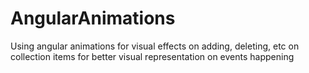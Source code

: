 # AngularAnimations
Using angular animations for visual effects on adding, deleting, etc on collection items for better visual representation on events happening
